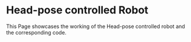 # Head-pose controlled Robot
This Page showcases the working of the Head-pose controlled robot and the corresponding code.

<img src="/Head-pose__controlled_Robot/blob/master/IMG_20191006_181805.jpg" claa="img-responsive" alt=""> </div>
